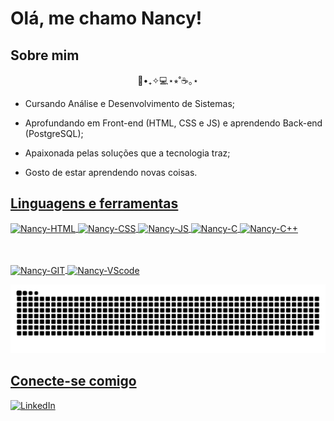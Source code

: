 # Olá, me chamo Nancy!
## Sobre mim
 <div align = "center">🌿•₊✧💻⋆⭒˚☕️｡⋆</div>
 
 - Cursando Análise e Desenvolvimento de Sistemas;
 
 - Aprofundando em Front-end (HTML, CSS e JS) e aprendendo Back-end (PostgreSQL);
   
 - Apaixonada pelas soluções que a tecnologia traz;
   
 - Gosto de estar aprendendo novas coisas.

  <div >
    <a href="https://github.com/nancyuzawa">  
   </div>
 </div>
  
 ## Linguagens e ferramentas
  
  <div id="Logo">    
   <img align="center" alt="Nancy-HTML" height="40" width="50" src="https://cdn.jsdelivr.net/gh/devicons/devicon/icons/html5/html5-plain-wordmark.svg" />
   <img align="center" alt="Nancy-CSS" height="40" width="50" src="https://cdn.jsdelivr.net/gh/devicons/devicon/icons/css3/css3-plain-wordmark.svg" />
   <img align="center" alt="Nancy-JS" height="40" width="50" src="https://cdn.jsdelivr.net/gh/devicons/devicon/icons/javascript/javascript-plain.svg" />
   <img align="center" alt="Nancy-C" height="40" width="50" src="https://cdn.jsdelivr.net/gh/devicons/devicon/icons/c/c-plain.svg" />
   <img align="center" alt="Nancy-C++" height="40" width="50" src="https://cdn.jsdelivr.net/gh/devicons/devicon/icons/cplusplus/cplusplus-plain.svg" />

   </br></br>
   <img align="center" alt="Nancy-GIT" height="40" width="50" src="https://cdn.jsdelivr.net/gh/devicons/devicon/icons/git/git-plain-wordmark.svg" />
   <img align="center" alt="Nancy-VScode" height="40" width="50" src="https://cdn.jsdelivr.net/gh/devicons/devicon/icons/vscode/vscode-original-wordmark.svg" />
      
  </div>

  <picture>
  <source media="(prefers-color-scheme: dark)" srcset="https://raw.githubusercontent.com/nancyuzawa/nancyuzawa/output/github-contribution-grid-snake-dark.svg">
  <source media="(prefers-color-scheme: light)" srcset="https://raw.githubusercontent.com/nancyuzawa/nancyuzawa/output/github-contribution-grid-snake.svg">
  <img alt="github contribution grid snake animation" src="https://raw.githubusercontent.com/nancyuzawa/nancyuzawa/output/github-contribution-grid-snake.svg">
</picture>

## Conecte-se comigo
[![LinkedIn](https://img.shields.io/badge/LinkedIn-000?style=for-the-badge&logo=linkedin&logoColor=0E76A8)](https://www.linkedin.com/in/nancy-yuzawa/)
